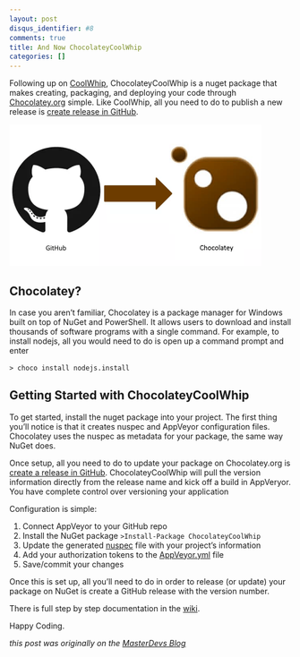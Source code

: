 ```yaml
---
layout: post
disqus_identifier: #8
comments: true
title: And Now ChocolateyCoolWhip
categories: []
---
```


Following up on [CoolWhip](/archive/2015/06/30/introducing-coolwhip), ChocolateyCoolWhip is a nuget package that makes creating, packaging, and deploying your code through [Chocolatey.org](https://chocolatey.org/) simple.  Like CoolWhip, all you need to do to publish a new release is [create release in GitHub](https://help.github.com/articles/creating-releases/).

![](/images/posts/2016/2016-02-09-and-now-chocolateycoolwhip/logo.png)

## Chocolatey?

In case you aren’t familiar, Chocolatey is a package manager for Windows built on top of NuGet and PowerShell. It allows users to download and install thousands of software programs with a single command.  For example, to install nodejs, all you would need to do is open up a command prompt and enter

```
> choco install nodejs.install
```

## Getting Started with ChocolateyCoolWhip

To get started, install the nuget package into your project.  The first thing you’ll notice is that it creates nuspec and AppVeyor configuration files.  Chocolatey uses the nuspec as metadata for your package, the same way NuGet does.

Once setup, all you need to do to update your package on Chocolatey.org is [create a release in GitHub](https://help.github.com/articles/creating-releases/).  ChocolateyCoolWhip will pull the version information directly from the release name and kick off a build in AppVeryor.  You have complete control over versioning your application

Configuration is simple:

1. Connect AppVeyor to your GitHub repo
1. Install the NuGet package `>Install-Package ChocolateyCoolWhip`
1. Update the generated [nuspec](https://github.com/MasterDevs/ChocolateyCoolWhip/wiki/Chocolatey-Package-Files) file with your project’s information
1. Add your authorization tokens to the [AppVeyor.yml](https://github.com/MasterDevs/ChocolateyCoolWhip/wiki/AppVeyor.yml) file
1. Save/commit your changes

Once this is set up, all you’ll need to do in order to release (or update) your package on NuGet is create a GitHub release with the version number.

There is full step by step documentation in the [wiki](https://github.com/MasterDevs/ChocolateyCoolWhip/wiki).

Happy Coding.

_this post was originally on the [MasterDevs Blog](http://blog.masterdevs.com/and-now-chocolateycoolwhip/)_
